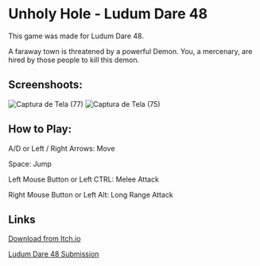# Unholy Hole - Ludum Dare 48

This game was made for Ludum Dare 48.

A faraway town is threatened by a powerful Demon. You, a mercenary, are hired by those people to kill this demon.

## Screenshoots:

![Captura de Tela (77)](https://user-images.githubusercontent.com/5656207/116015539-fa5c3800-a60f-11eb-941c-ff60cdb6b43b.png)
![Captura de Tela (75)](https://user-images.githubusercontent.com/5656207/116015542-fe885580-a60f-11eb-8fb7-5a549a6e89e2.png)

## How to Play:

A/D or Left / Right Arrows: Move

Space: Jump

Left Mouse Button or Left CTRL: Melee Attack

Right Mouse Button or Left Alt: Long Range Attack

## Links

[Download from Itch.io](https://rafaelbriet.itch.io/unholy-hole)

[Ludum Dare 48 Submission](https://ldjam.com/events/ludum-dare/48/$249397)
